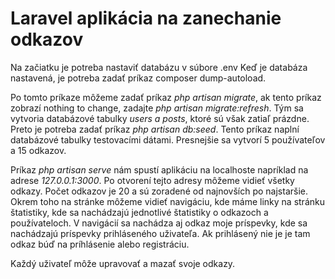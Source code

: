 # Laravel aplikácia na zanechanie odkazov
Na začiatku je potreba nastaviť databázu v súbore .env
Keď je databáza nastavená, je potreba zadať príkaz composer dump-autoload.

Po tomto príkaze môžeme zadať príkaz *php artisan migrate*, ak tento príkaz zobrazí nothing to change, zadajte *php artisan migrate:refresh*.
Tým sa vytvoria databázové tabulky *users a posts*, ktoré sú však zatiaľ prázdne. Preto je potreba zadať príkaz *php artisan db:seed*. Tento príkaz naplní databázové tabulky testovacími dátami. Presnejšie sa vytvorí 5 používateľov a 15 odkazov.

Príkaz *php artisan serve* nám spustí aplikáciu na localhoste napríklad na adrese *127.0.0.1:3000*. Po otvorení tejto adresy môžeme vidieť všetky odkazy. Počet odkazov je 20 a sú zoradené od najnovších po najstaršie. Okrem toho na stránke môžeme vidieť navigáciu, kde máme linky na stránku štatistiky, kde sa nachádzajú jednotlivé štatistiky o odkazoch a používateloch. V navigácií sa nachádza aj odkaz moje príspevky, kde sa nachádzajú príspevky prihláseného uživateľa. Ak prihlásený nie je je tam odkaz búď na príhlásenie alebo registráciu.

Každý uživateľ môže upravovať a mazať svoje odkazy.
